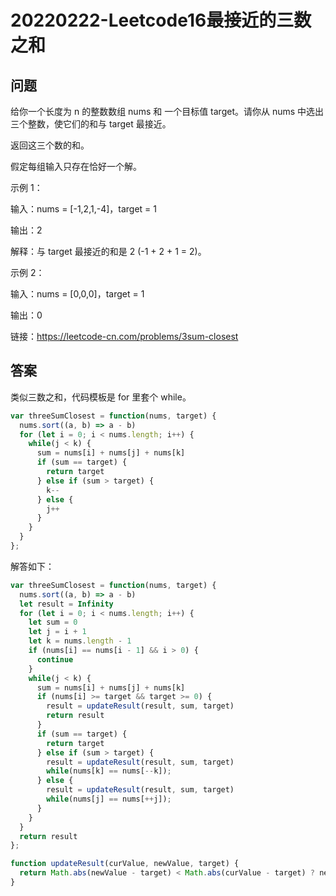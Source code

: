 # 20220222-Leetcode16最接近的三数之和

## 问题

给你一个长度为 n 的整数数组 nums 和 一个目标值 target。请你从 nums 中选出三个整数，使它们的和与 target 最接近。

返回这三个数的和。

假定每组输入只存在恰好一个解。

示例 1：

输入：nums = [-1,2,1,-4]，target = 1

输出：2

解释：与 target 最接近的和是 2 (-1 + 2 + 1 = 2)。

示例 2：

输入：nums = [0,0,0]，target = 1

输出：0

链接：https://leetcode-cn.com/problems/3sum-closest

## 答案

类似三数之和，代码模板是 for 里套个 while。

```JavaScript
var threeSumClosest = function(nums, target) {
  nums.sort((a, b) => a - b)
  for (let i = 0; i < nums.length; i++) {
    while(j < k) {
      sum = nums[i] + nums[j] + nums[k]
      if (sum == target) {
        return target
      } else if (sum > target) {
        k--
      } else {
        j++
      }
    }
  }
};


```

解答如下：

```JavaScript
var threeSumClosest = function(nums, target) {
  nums.sort((a, b) => a - b)
  let result = Infinity
  for (let i = 0; i < nums.length; i++) {
    let sum = 0
    let j = i + 1
    let k = nums.length - 1
    if (nums[i] == nums[i - 1] && i > 0) {
      continue
    }
    while(j < k) {
      sum = nums[i] + nums[j] + nums[k]
      if (nums[i] >= target && target >= 0) {
        result = updateResult(result, sum, target)
        return result
      }
      if (sum == target) {
        return target
      } else if (sum > target) {
        result = updateResult(result, sum, target)
        while(nums[k] == nums[--k]);
      } else {
        result = updateResult(result, sum, target)
        while(nums[j] == nums[++j]);
      }
    }
  }
  return result
};

function updateResult(curValue, newValue, target) {
  return Math.abs(newValue - target) < Math.abs(curValue - target) ? newValue : curValue
}
```
































